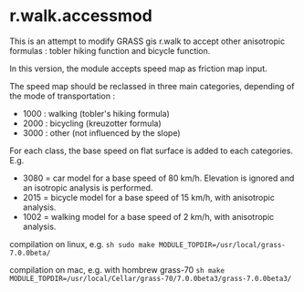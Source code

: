 # r.walk.accessmod

This is an attempt to modify GRASS gis r.walk to accept other anisotropic formulas : tobler hiking function and bicycle function.

In this version, the module accepts speed map as friction map input. 

The speed map should be reclassed in three main categories, depending of the mode of transportation :

- 1000 : walking  (tobler's hiking formula) 
- 2000 : bicycling (kreuzotter formula) 
- 3000 : other (not influenced by the slope) 

For each class, the base speed on flat surface is added to each categories. E.g.

- 3080 = car model for a base speed of 80 km/h. Elevation is ignored and an isotropic analysis is performed. 
- 2015 = bicycle model for a base speed of 15 km/h, with anisotropic analysis.
- 1002 = walking model for a base speed of 2 km/h, with anisotropic analysis.



compilation on linux, e.g.
`sh sudo make MODULE_TOPDIR=/usr/local/grass-7.0.0beta/ `

compilation on mac, e.g. with hombrew grass-70
`sh make MODULE_TOPDIR=/usr/local/Cellar/grass-70/7.0.0beta3/grass-7.0.0beta3/ `
